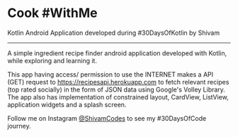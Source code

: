 # Cook #WithMe
Kotlin Android Application developed during #30DaysOfKotlin by Shivam

--------------

A simple ingredient recipe finder android application developed with Kotlin, while exploring and learning it.

This app having access/ permission to use the INTERNET makes a API (GET) request to https://recipesapi.herokuapp.com to fetch relevant recipes (top rated socially) in the form of JSON data using Google's Volley Library. The app also has implementation of constrained layout, CardView, ListView, application widgets and a splash screen. 

Follow me on Instagram [@ShivamCodes](https://instagram.com/shivamcodes) to see my #30DaysOfCode journey.